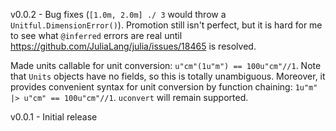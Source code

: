 v0.0.2 - Bug fixes (`[1.0m, 2.0m] ./ 3` would throw a `Unitful.DimensionError()`).
Promotion still isn't perfect, but it is hard for me to see what `@inferred`
errors are real until https://github.com/JuliaLang/julia/issues/18465 is resolved.

Made units callable for unit conversion: `u"cm"(1u"m") == 100u"cm"//1`.
Note that `Units` objects have no fields, so this is totally unambiguous.
Moreover, it provides convenient syntax for unit conversion by function chaining:
`1u"m" |> u"cm" == 100u"cm"//1`. `uconvert` will remain supported.

v0.0.1 - Initial release

